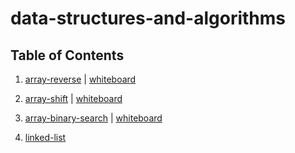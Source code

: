 # data-structures-and-algorithms

## Table of Contents

1. [array-reverse](../master/challenges/arrayReverse) | [whiteboard](../master/assets/array-reverse.jpg)

2. [array-shift](../master/challenges/arrayShift) | [whiteboard](../master/assets/array-shift.jpg)

3. [array-binary-search](../master/challenges/arrayBinarySearch) | [whiteboard](../master/assets/array-binary-search.jpg)

4. [linked-list](../master/challenges/linkedList)
